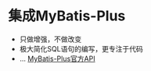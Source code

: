 # 集成MyBatis-Plus
- 只做增强，不做改变
- 极大简化SQL语句的编写，更专注于代码
- ...
[MyBatis-Plus官方API](https://mp.baomidou.com/)

## 
